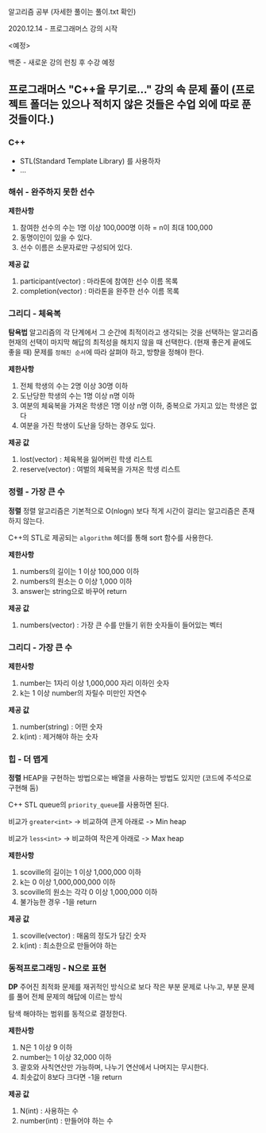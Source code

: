 알고리즘 공부 (자세한 풀이는 풀이.txt 확인)

 2020.12.14 - 프로그래머스 강의 시작
 
 <예정>
 
 백준 - 새로운 강의 런칭 후 수강 예정
 
## 프로그래머스 "C++을 무기로..." 강의 속 문제 풀이 (프로젝트 폴더는 있으나 적히지 않은 것들은 수업 외에 따로 푼 것들이다.)

### C++
 - STL(Standard Template Library) 를 사용하자
 - ...


 ### 해쉬 - 완주하지 못한 선수
 
 **제한사항**
   1. 참여한 선수의 수는 1명 이상 100,000명 이하 = n이 최대 100,000
   2. 동명이인이 있을 수 있다.
   3. 선수 이름은 소문자로만 구성되어 있다.
  
  **제공 값**
   1. participant(vector<string>) : 마라톤에 참여한 선수 이름 목록
   2. completion(vector<string>) : 마라톤을 완주한 선수 이름 목록


### 그리디 - 체육복
**탐욕법**
 알고리즘의 각 단계에서 그 순간에 최적이라고 생각되는 것을 선택하는 알고리즘
 현재의 선택이 마지막 해답의 최적성을 해치지 않을 때 선택한다. (현재 좋은게 끝에도 좋을 때)
 문제를 `정해진 순서`에 따라 살펴야 하고, 방향을 정해야 한다.

 **제한사항**
  1. 전체 학생의 수는 2명 이상 30명 이하
  2. 도난당한 학생의 수는 1명 이상 n명 이하
  3. 여분의 체육복을 가져온 학생은 1명 이상 n명 이하, 중복으로 가지고 있는 학생은 없다
  4. 여분을 가진 학생이 도난을 당하는 경우도 있다.
  
 **제공 값**
  1. lost(vector<int>) : 체육복을 잃어버린 학생 리스트
  2. reserve(vector<int>) : 여벌의 체육복을 가져온 학생 리스트
 
 
 ### 정렬 - 가장 큰 수
**정렬**
 정렬 알고리즘은 기본적으로 O(nlogn) 보다 적게 시간이 걸리는 알고리즘은 존재하지 않는다.
 
 C++의 STL로 제공되는 `algorithm` 헤더를 통해 sort 함수를 사용한다.

 **제한사항**
  1. numbers의 길이는 1 이상 100,000 이하
  2. numbers의 원소는 0 이상 1,000 이하
  3. answer는 string으로 바꾸어 return
  
 **제공 값**
  1. numbers(vector<int>) : 가장 큰 수를 만들기 위한 숫자들이 들어있는 벡터
 
 
  ### 그리디 - 가장 큰 수
 **제한사항**
  1. number는 1자리 이상 1,000,000 자리 이하인 숫자
  2. k는 1 이상 number의 자릴수 미만인 자연수
  
 **제공 값**
  1. number(string) : 어떤 숫자
  2. k(int) : 제거해야 하는 숫자 
  
  
   ### 힙 - 더 맵게
 **정렬**
 HEAP을 구현하는 방법으로는 배열을 사용하는 방법도 있지만 (코드에 주석으로 구현해 둠)
 
 C++ STL queue의 `priority_queue`를 사용하면 된다.
 
 비교가 `greater<int>` -> 비교하여 큰게 아래로 -> Min heap
 
 비교가 `less<int>` -> 비교하여 작은게 아래로 -> Max heap
 
 **제한사항**
  1. scoville의 길이는 1 이상 1,000,000 이하
  2. k는 0 이상 1,000,000,000 이하
  3. scoville의 원소는 각각 0 이상 1,000,000 이하
  4. 불가능한 경우 -1을 return
  
 **제공 값**
  1. scoville(vector<int>) : 매움의 정도가 담긴 숫자
  2. k(int) : 최소한으로 만들어야 하는 
 
 

   ### 동적프로그래밍 - N으로 표현
 **DP**
 주어진 최적화 문제를 재귀적인 방식으로 보다 작은 부분 문제로 나누고, 부분 문제를 풀어 전체 문제의 해답에 이르는 방식
 
 탐색 해야하는 범위를 동적으로 결정한다.
 
 **제한사항**
  1. N은 1 이상 9 이하
  2. number는 1 이상 32,000 이하
  3. 괄호와 사칙연산만 가능하며, 나누기 연산에서 나머지는 무시한다.
  4. 최솟값이 8보다 크다면 -1을 return
  
 **제공 값**
  1. N(int) : 사용하는 수
  2. number(int) : 만들어야 하는 수 
